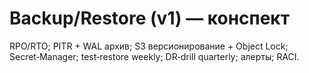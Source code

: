 # Backup/Restore (v1) — конспект
RPO/RTO; PITR + WAL архив; S3 версионирование + Object Lock; Secret‑Manager; test‑restore weekly; DR‑drill quarterly; алерты; RACI.

